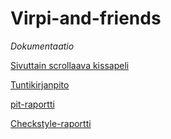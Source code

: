 # Virpi-and-friends

*Dokumentaatio*

[Sivuttain scrollaava kissapeli](dokumentaatio/aiheenKuvausJaRakenne.md)

[Tuntikirjanpito](dokumentaatio/tuntikirjanpito.md)

[pit-raportti](http://htmlpreview.github.io/?https://github.com/jheiska/Virpi-and-friends/blob/master/dokumentaatio/pit/index.html)

[Checkstyle-raportti](http://htmlpreview.github.io/?https://github.com/jheiska/Virpi-and-friends/blob/master/dokumentaatio/Checkstyle/site%20Final/checkstyle.html)
